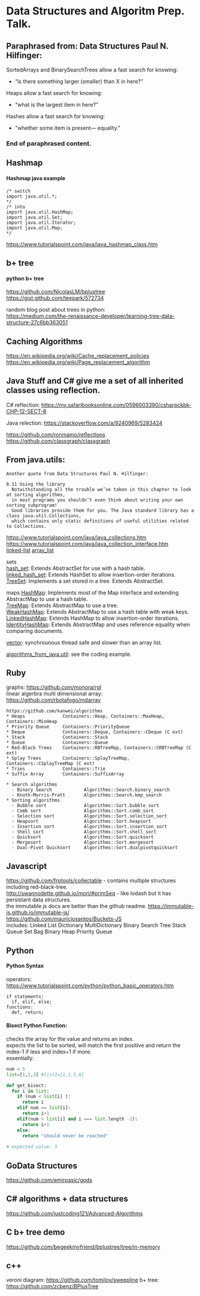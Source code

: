 # Data Structures and Algoritm Prep. Talk.

## Paraphrased from: Data Structures Paul N. Hilfinger:

SortedArrays and BinarySearchTrees allow a fast search for knowing:
- “is there something larger (smaller) than X in here?”

Heaps allow a fast search for knowing:
- “what is the largest item in here?”

Hashes allow a fast search for knowing:
- "whether some item is present— equality."
### End of paraphrased content.


## Hashmap

#### Hashmap java example
```
/* switch 
import java.util.*;
*/
/* into
import java.util.HashMap;
import java.util.Set;
import java.util.Iterator;
import java.util.Map;
*/
```
https://www.tutorialspoint.com/java/java_hashmap_class.htm

## b+ tree

#### python b+ tree
https://github.com/NicolasLM/bplustree
https://gist.github.com/teepark/572734

random blog post about trees in python:
<br/>https://medium.com/the-renaissance-developer/learning-tree-data-structure-27c6bb363051

## Caching Algorithms
https://en.wikipedia.org/wiki/Cache_replacement_policies
<br/>https://en.wikipedia.org/wiki/Page_replacement_algorithm

## Java Stuff and C# give me a set of all inherited classes using reflection.

C# reflection: https://my.safaribooksonline.com/0596003390/csharpckbk-CHP-12-SECT-8

Java relection: https://stackoverflow.com/a/9240969/5283424

https://github.com/ronmamo/reflections
<br/>https://github.com/classgraph/classgraph

## From java.utils: 
```
Another quote from Data Structures Paul N. Hilfinger:

8.11 Using the library
  Notwithstanding all the trouble we’ve taken in this chapter to look at sorting algorithms, 
  in most programs you shouldn’t even think about writing your own sorting subprogram! 
  Good libraries provide them for you. The Java standard library has a class java.util.Collections, 
  which contains only static definitions of useful utilities related to Collections. 
```
https://www.tutorialspoint.com/java/java_collections.htm
</br>https://www.tutorialspoint.com/java/java_collection_interface.htm
</br>[linked-list](https://www.tutorialspoint.com/java/java_linkedlist_class.htm) [array_list](https://www.tutorialspoint.com/java/java_arraylist_class.htm) 

sets
</br>[hash_set](https://www.tutorialspoint.com/java/java_hashset_class.htm): Extends AbstractSet for use with a hash table.
</br>[linked_hash_set](https://www.tutorialspoint.com/java/java_linkedhashset_class.htm): Extends HashSet to allow insertion-order iterations.
</br>[TreeSet](https://www.tutorialspoint.com/java/java_treeset_class.htm): Implements a set stored in a tree. Extends AbstractSet.

maps
[HashMap](https://www.tutorialspoint.com/java/java_hashmap_class.htm): Implements most of the Map interface and extending AbstractMap to use a hash table. 
</br>[TreeMap](https://www.tutorialspoint.com/java/java_treemap_class.htm): Extends AbstractMap to use a tree.
</br>[WeakHashMap](https://www.tutorialspoint.com/java/java_weakhashmap_class.htm): Extends AbstractMap to use a hash table with weak keys.
</br>[LinkedHashMap](https://www.tutorialspoint.com/java/java_linkedhashmap_class.htm): Extends HashMap to allow insertion-order iterations.
</br>[IdentityHashMap](https://www.tutorialspoint.com/java/java_identityhashmap_class.htm): Extends AbstractMap and uses reference equality when comparing documents.

[vector](https://www.tutorialspoint.com/java/java_vector_class.htm): synchrounous thread safe and slower than an array list.

[algorithms_from_java.util](https://www.tutorialspoint.com/java/java_collection_algorithms.htm): see the coding example.

## Ruby
graphs: https://github.com/monora/rgl
<br/>linear algerbra multi dimensional array: https://github.com/rbotafogo/mdarray

```
https://github.com/kanwei/algorithms
* Heaps              Containers::Heap, Containers::MaxHeap, Containers::MinHeap
* Priority Queue     Containers::PriorityQueue
* Deque              Containers::Deque, Containers::CDeque (C ext)
* Stack              Containers::Stack
* Queue              Containers::Queue
* Red-Black Trees    Containers::RBTreeMap, Containers::CRBTreeMap (C ext)
* Splay Trees        Containers::SplayTreeMap, Containers::CSplayTreeMap (C ext)
* Tries              Containers::Trie
* Suffix Array       Containers::SuffixArray

* Search algorithms
  - Binary Search            Algorithms::Search.binary_search
  - Knuth-Morris-Pratt       Algorithms::Search.kmp_search
* Sorting algorithms           
  - Bubble sort              Algorithms::Sort.bubble_sort
  - Comb sort                Algorithms::Sort.comb_sort
  - Selection sort           Algorithms::Sort.selection_sort
  - Heapsort                 Algorithms::Sort.heapsort
  - Insertion sort           Algorithms::Sort.insertion_sort
  - Shell sort               Algorithms::Sort.shell_sort
  - Quicksort                Algorithms::Sort.quicksort
  - Mergesort                Algorithms::Sort.mergesort
  - Dual-Pivot Quicksort     Algorithms::Sort.dualpivotquicksort
```

## Javascript
https://github.com/frptools/collectable - contains multiple structures including red-black-tree.
<br/>http://swannodette.github.io/mori/#primSeq - like lodash but it has persistant data structures.
<br/>the immutable js docs are better than the github readme. https://immutable-js.github.io/immutable-js/
<br/>https://github.com/mauriciosantos/Buckets-JS
<br/>includes: Linked List Dictionary MultiDictionary Binary Search Tree Stack Queue Set Bag Binary Heap Priority Queue


## Python
#### Python Syntax 
operators:
<br/>https://www.tutorialspoint.com/python/python_basic_operators.htm
```
if statements: 
  if, elif, else;
functions: 
  def, return;
```

#### Bisect Python Function: 
checks the array for the value and returns an index.
<br/>expects the list to be sorted, will match the first positive and return the index-1 if less and index+1 if more.
<br/>essentially: 
```python
num = 5
list=[1,2,3] #list2=[1,2,5,6]

def get_bisect:
  for i in list: 
    if (num < list[i] ):
      return i
    elif num == list[i]:
      return i+1
    elif(num > list[i] and i === list.length -1):
      return i+1
    else:
      return "should never be reached"
    
# expected value: 3
```

## GoData Structures
https://github.com/emirpasic/gods

## C# algorithms + data structures
https://github.com/justcoding121/Advanced-Algorithms

## C b+ tree demo
https://github.com/begeekmyfriend/bplustree/tree/in-memory

## c++ 
veroni diagram: https://github.com/tomilov/sweepline
b+ tree: https://github.com/zcbenz/BPlusTree
